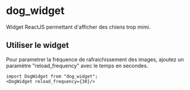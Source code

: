 # dog_widget

Widget ReactJS permettant d'afficher des chiens trop mimi.

## Utiliser le widget

Pour parametrer la fréquence de rafraichissement des images, ajoutez un paramètre "reload_frequency" avec le temps en secondes.

```
import DogWidget from "dog_widget";
<DogWidget reload_frequency={30}/>
```